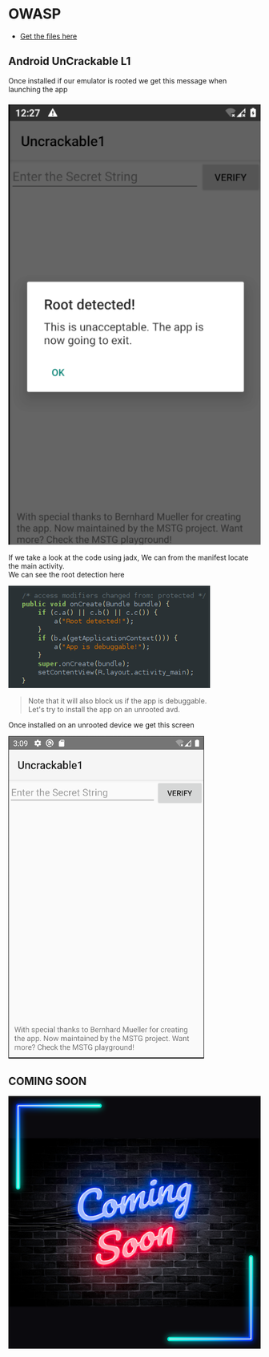# OWASP

- [Get the files here](https://mas.owasp.org/crackmes/)

## Android UnCrackable L1

Once installed if our emulator is rooted we get this message when launching the app  

![root detection](../.res/2023-02-26-12-27-39.png)  

If we take a look at the code using jadx, We can from the manifest locate the main activity.  
We can see the root detection here  

![root-detect](../.res/2023-02-26-12-32-30.png)  

> Note that it will also block us if the app is debuggable.  
> Let's try to install the app on an unrooted avd.

Once installed on an unrooted device we get this screen  

![unrooted](../.res/2023-02-26-15-09-09.png)  

## COMING SOON

![Coming soon](../.res/coming-soon.png)  
